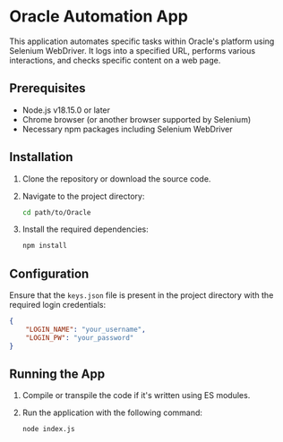 ﻿# Oracle Automation App

This application automates specific tasks within Oracle's platform using Selenium WebDriver. It logs into a specified URL, performs various interactions, and checks specific content on a web page.

## Prerequisites

-   Node.js v18.15.0 or later
-   Chrome browser (or another browser supported by Selenium)
-   Necessary npm packages including Selenium WebDriver

## Installation

1. Clone the repository or download the source code.
2. Navigate to the project directory:

    ```bash
    cd path/to/Oracle
    ```

3. Install the required dependencies:

    ```bash
    npm install
    ```

## Configuration

Ensure that the `keys.json` file is present in the project directory with the required login credentials:

```json
{
    "LOGIN_NAME": "your_username",
    "LOGIN_PW": "your_password"
}
```

## Running the App

1. Compile or transpile the code if it's written using ES modules.
2. Run the application with the following command:

    ```bash
    node index.js
    ```
